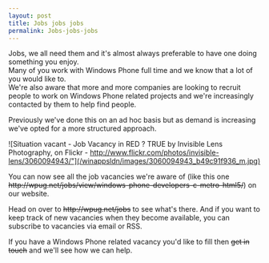 ```yaml
---
layout: post
title: Jobs jobs jobs
permalink: Jobs-jobs-jobs
---
```


Jobs, we all need them and it's almost always preferable to have one doing something you enjoy.  
Many of you work with Windows Phone full time and we know that a lot of you would like to.  
We're also aware that more and more companies are looking to recruit people to work on Windows Phone related projects and we're increasingly contacted by them to help find people.

Previously we've done this on an ad hoc basis but as demand is increasing we've opted for a more structured approach.

![Situation vacant - Job Vacancy in RED ? TRUE by Invisible Lens Photography, on Flickr - http://www.flickr.com/photos/invisible-lens/3060094943/"](/winappsldn/images/3060094943_b49c91f936_m.jpg)

You can now see all the job vacancies we're aware of (like this one ~~http&#58;&#47;&#47;wpug.net/jobs/view/windows-phone-developers-c-metro-html5/~~) on our website.

Head on over to ~~http&#58;&#47;&#47;wpug.net/jobs~~ to see what's there. And if you want to keep track of new vacancies when they become available, you can subscribe to vacancies via email or RSS.

If you have a Windows Phone related vacancy you'd like to fill then ~~get in touch~~ and we'll see how we can help.
